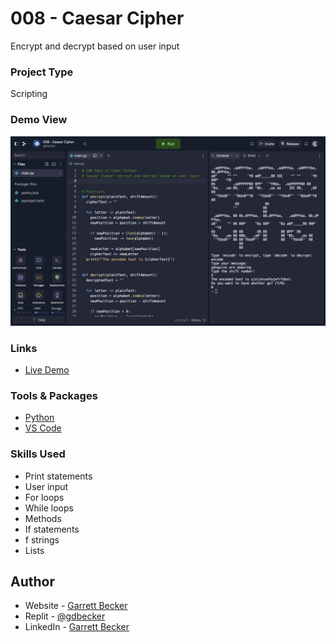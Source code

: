 # 008 - Caesar Cipher

Encrypt and decrypt based on user input

### Project Type

Scripting

### Demo View

![](./008-caesar-cipher.jpg)

### Links

- [Live Demo](https://replit.com/@gdbecker/008-Caesar-Cipher)

### Tools & Packages

- [Python](https://www.python.org)
- [VS Code](https://code.visualstudio.com)

### Skills Used

- Print statements
- User input
- For loops
- While loops
- Methods
- If statements
- f strings
- Lists

## Author

- Website - [Garrett Becker]()
- Replit - [@gdbecker](https://replit.com/@gdbecker)
- LinkedIn - [Garrett Becker](https://www.linkedin.com/in/garrett-becker-923b4a106/)